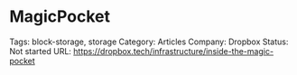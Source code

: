 # MagicPocket

Tags: block-storage, storage
Category: Articles
Company: Dropbox
Status: Not started
URL: https://dropbox.tech/infrastructure/inside-the-magic-pocket